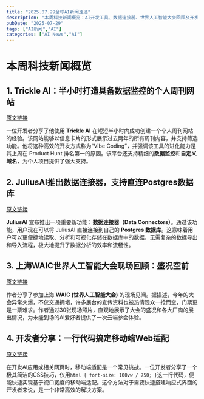 ```yaml
---
title: "2025.07.29全球AI新闻速递"
description: "本周科技新闻概览：AI开发工具、数据连接器、世界人工智能大会回顾及开发者技巧分享。"
pubDate: "2025-07-29"
tags: ["AI新闻","AI"]
categories: ["AI News","AI"]
---
```

# 本周科技新闻概览

## 1. Trickle AI：半小时打造具备数据监控的个人周刊网站
[原文链接](https://x.com/op7418/status/1950056372755661156)

一位开发者分享了他使用 **Trickle AI** 在短短半小时内成功创建一个个人周刊网站的经验。该网站能够以信息卡片的形式展示过去两年的所有周刊内容，并支持筛选功能。他将这种高效的开发方式称为“Vibe Coding”，并强调该工具的进化能力是其上周在 Product Hunt 排名第一的原因。该平台还支持精细的**数据监控**和**自定义域名**，为个人项目提供了强大支持。

## 2. JuliusAI推出数据连接器，支持直连Postgres数据库
[原文链接](https://x.com/bentossell/status/1950073086612557987)

**JuliusAI** 宣布推出一项重要新功能：**数据连接器（Data Connectors）**。通过该功能，用户现在可以将 JuliusAI 直接连接到自己的 **Postgres 数据库**。这意味着用户可以更便捷地读取、分析和可视化存储在数据库中的数据，无需复杂的数据导出和导入流程，极大地提升了数据分析的效率和流畅性。

## 3. 上海WAIC世界人工智能大会现场回顾：盛况空前
[原文链接](https://x.com/oran%5Fge/status/1950051570659324260)

作者分享了参加上海 **WAIC (世界人工智能大会)** 的现场见闻。据描述，今年的大会异常火爆，不仅交通拥堵，许多展台的宣传资料也被热情观众一抢而空，门票更是一票难求。作者通过30张现场照片，直观地展示了大会的盛况和各大厂商的展出情况，为未能到场的AI爱好者提供了一次云端参会体验。

## 4. 开发者分享：一行代码搞定移动端Web适配
[原文链接](https://x.com/op7418/status/1950083701519286487)

在开发AI应用或相关网页时，移动端适配是一个常见挑战。一位开发者分享了一个极其简洁的CSS技巧，仅用`html { font-size: 100vw / 750; }`这一行代码，便能快速实现基于视口宽度的移动端适配。这个方法对于需要快速搭建响应式界面的开发者来说，是一个非常高效的解决方案。
